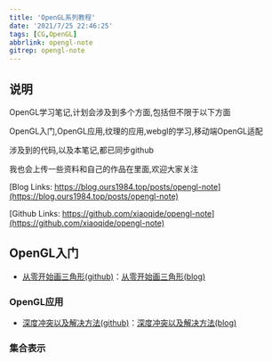 ```yaml
---
title: 'OpenGL系列教程'
date: '2021/7/25 22:46:25'
tags: [CG,OpenGL]
abbrlink: opengl-note
gitrep: opengl-note
---
```

## 说明

OpenGL学习笔记,计划会涉及到多个方面,包括但不限于以下方面

OpenGL入门,OpenGL应用,纹理的应用,webgl的学习,移动端OpenGL适配

涉及到的代码,以及本笔记,都已同步github

我也会上传一些资料和自己的作品在里面,欢迎大家关注

[Blog Links: https://blog.ours1984.top/posts/opengl-note](https://blog.ours1984.top/posts/opengl-note)

[Github Links: https://github.com/xiaoqide/opengl-note](https://github.com/xiaoqide/opengl-note)
<!--more-->

## OpenGL入门

- [从零开始画三角形(github)](opengl-triangle.md)：[从零开始画三角形(blog)](https://blog.ours1984.top/posts/opengl-triangle)

### OpenGL应用

- [深度冲突以及解决方法(github)](depth-conflict.md)：[深度冲突以及解决方法(blog)](https://blog.ours1984.top/posts/depth-conflict)

### 集合表示
